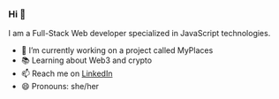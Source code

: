 ### Hi 👋

I am a Full-Stack Web developer specialized in JavaScript technologies.

- 🔭 I’m currently working on a project called MyPlaces
- 📚 Learning about Web3 and crypto
- 📫 Reach me on [LinkedIn](https://www.linkedin.com/in/juliana-halko/)
- 😄 Pronouns: she/her

